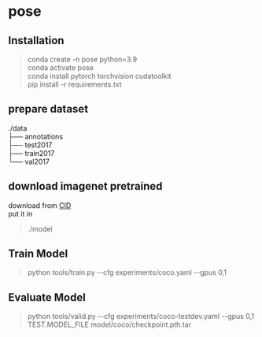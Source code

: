 # pose  
## Installation
>conda create -n pose python=3.9  
>conda activate pose  
>conda install pytorch torchvision cudatoolkit  
>pip install -r requirements.txt  

## prepare dataset   
./data  
  ├── annotations   
  ├── test2017  
  ├── train2017  
  └── val2017   
## download imagenet pretrained   
download from [CID](https://onedrive.live.com/?authkey=%21AHqcjFP4lObocYY&id=FB912A57B8604A1A%2149041&cid=FB912A57B8604A1A)   
put it in  
>./model  
## Train Model
>python tools/train.py --cfg experiments/coco.yaml --gpus 0,1
## Evaluate Model
>python tools/valid.py --cfg experiments/coco-testdev.yaml --gpus 0,1 TEST.MODEL_FILE model/coco/checkpoint.pth.tar
